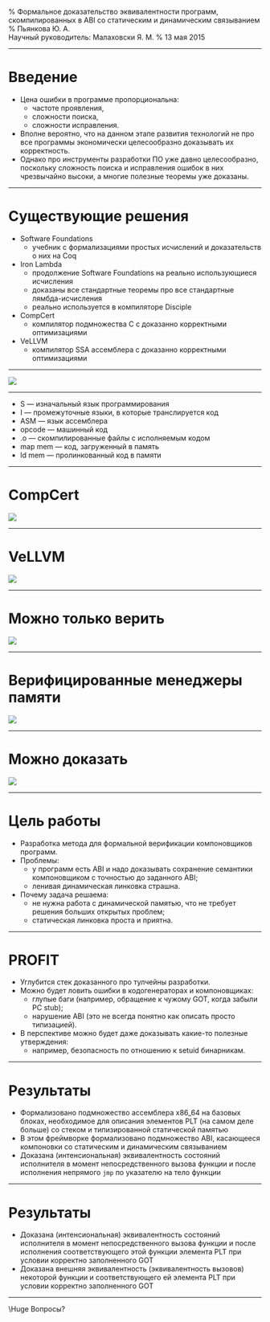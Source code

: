 %   Формальное доказательство эквивалентности программ, скомпилированных в ABI
    со статическим и динамическим связыванием
%   Пьянкова Ю. А.\
    Научный руководитель: Малаховски Я. М.
%   13 мая 2015

---

# Введение

* Цена ошибки в программе пропорциональна:
    * частоте проявления,
    * сложности поиска,
    * сложности исправления.
* Вполне вероятно, что на данном этапе развития технологий не про все
  программы экономически целесообразно доказывать их корректность.
* Однако про инструменты разработки ПО уже давно целесообразно,
  поскольку сложность поиска и исправления ошибок в них чрезвычайно
  высоки, а многие полезные теоремы уже доказаны.

---

# Существующие решения

* Software Foundations
    * учебник с формализациями простых исчислений и доказательств о них на Coq
* Iron Lambda
    * продолжение Software Foundations на реально использующиеся исчисления
    * доказаны все стандартные теоремы про все стандартные лямбда-исчисления
    * реально используется в компиляторе Disciple
* CompCert
    * компилятор подмножества C с доказанно корректными оптимизациями
* VeLLVM
    * компилятор SSA ассемблера с доказанно корректными оптимизациями

---

![](diagram.png)

---

* S — изначальный язык программирования
* I — промежуточные языки, в которые транслируется код
* ASM — язык ассемблера
* opcode — машинный код
* .o — скомпилированные файлы с исполняемым кодом
* map mem — код, загруженный в память
* ld mem — пролинкованный код в памяти

---

# CompCert

![](compcert.png)

---

# VeLLVM

![](vellvm.png)

---

# Можно только верить

![](faith.png)

---

# Верифицированные менеджеры памяти

![](memory.png)

---

# Можно доказать

![](ld.png)

---

# Цель работы

* Разработка метода для формальной верификации компоновщиков программ.
* Проблемы:
    * у программ есть ABI и надо доказывать сохранение семантики компоновщиком с точностью до заданного ABI;
    * ленивая динамическая линковка страшна.
* Почему задача решаема:
    * не нужна работа с динамической памятью, что не требует решения больших открытых проблем;
    * статическая линковка проста и приятна.

---

# PROFIT

* Углубится стек доказанного про тулчейны разработки.
* Можно будет ловить ошибки в кодогенераторах и компоновщиках:
    * глупые баги (например, обращение к чужому GOT, когда забыли PC stub);
    * нарушение ABI (это не всегда понятно как описать просто типизацией).
* В перспективе можно будет даже доказывать какие-то полезные утверждения:
    * например, безопасность по отношению к setuid бинарникам.

---

# Результаты

*   Формализовано подмножество ассемблера x86_64 на базовых блоках, необходимое
    для описания элементов PLT (на самом деле больше) со стеком и
    типизированной статической памятью
*   В этом фреймворке формализовано подмножество ABI, касающееся компоновки
    со статическим и динамическим связыванием
*   Доказана (интенсиональная) эквивалентность состояний исполнителя в момент
    непосредственного вызова функции и после исполнения непрямого `jmp` по
    указателю на тело функции

---

# Результаты

*   Доказана (интенсиональная) эквивалентность состояний исполнителя в момент
    непосредственного вызова функции и после исполнения соответствующего этой
    функции элемента PLT при условии корректно заполненного GOT
*   Доказана внешняя эквивалентность (эквивалентность вызовов) некоторой
    функции и соответствующего ей элемента PLT при условии корректно
    заполненного GOT

---

\Huge Вопросы?
